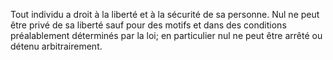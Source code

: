Tout individu a droit à la liberté et à la sécurité de sa personne. Nul
ne peut être privé de sa liberté sauf pour des motifs et dans des
conditions préalablement déterminés par la loi; en particulier nul ne
peut être arrêté ou détenu arbitrairement.